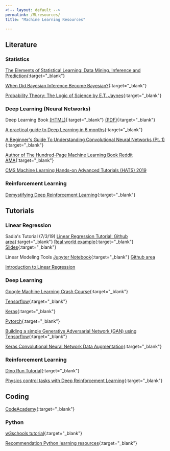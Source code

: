 ```yaml
---
<!-- layout: default -->
permalink: /MLresources/
title: "Machine Learning Resources"

---
```


## Literature

### Statistics
[The Elements of Statistical Learning: Data Mining, Inference and Prediction](../assets/texts/elements_of_stat_learning.pdf){:target="_blank"}


[When Did Bayesian Inference Become Bayesian?](../assets/texts/history_bayes.pdf){:target="_blank"}

[Probability Theory: The Logic of Science by E.T. Jaynes](../assets/texts/JaynesProbabilityTheory.pdf){:target="_blank"}


### Deep Learning (Neural Networks)
Deep Learning Book [(HTML)](https://www.deeplearningbook.org/){:target="_blank"} [(PDF)](https://github.com/janishar/mit-deep-learning-book-pdf){:target="_blank"}

[A practical guide to Deep Learning in 6 months](https://blog.paperspace.com/a-practical-guide-to-deep-learning-in-6-months/){:target="_blank"}

[A Beginner's Guide To Understanding Convolutional Neural Networks (Pt. 1)](https://adeshpande3.github.io/adeshpande3.github.io/A-Beginner's-Guide-To-Understanding-Convolutional-Neural-Networks/){:target="_blank"}


[Author of The Hundred-Page Machine Learning Book Reddit AMA](https://www.reddit.com/r/IAmA/comments/aknzs8/im_andriy_burkov_the_author_of_the_amazon/?st=JRHBQ8NC&sh=7b2c9287){:target="_blank"}

[CMS Machine Learning Hands-on Advanced Tutorials (HATS) 2019](../assets/tutorials/MLHATS2019_31May2019.pdf)

### Reinforcement Learning
[Demystifying Deep Reinforcement Learning](https://www.intel.ai/demystifying-deep-reinforcement-learning/#gs.igbl8o){:target="_blank"}



## Tutorials

### Linear Regression
Sadia's Tutorial (7/3/19) [Linear Regression Tutorial: Github area](https://github.com/skhalil/DataScience/blob/master/Regression/LinearRegressionTutorial/linearRegIntro.ipynb){:target="_blank"} [Real world example](https://github.com/skhalil/DataScience/blob/master/Regression/LinearRegressionTutorial/linearRegSklearn.ipynb){:target="_blank"} [Slides](../assets/pwrpts_summer19/LinearRegressionTutorial.pdf){:target="_blank"}

Linear Modeling Tools [Jupyter Notebook](http://theenglishtea.company/reading-data-from-file/){:target="_blank"} [Github area](https://github.com/skhalil/DataScience/blob/master/Regression/regression_sklearn.py)

[Introduction to Linear Regression](http://theenglishtea.company/wp-content/uploads/2019/06/Linear-Regression-Talk.pdf)

### Deep Learning
[Google Machine Learning Crash Course](https://developers.google.com/machine-learning/crash-course/){:target="_blank"}

[Tensorflow](https://www.tensorflow.org/tutorials){:target="_blank"}

[Keras](https://www.datacamp.com/community/tutorials/deep-learning-python){:target="_blank"}

[Pytorch](https://pytorch.org/tutorials/){:target="_blank"}

[Building a simple Generative Adversarial Network (GAN) using Tensorflow](https://blog.paperspace.com/implementing-gans-in-tensorflow/){:target="_blank"}

[Keras Convolutional Neural Network Data Augmentation](https://developers.google.com/machine-learning/crash-course/){:target="_blank"}



### Reinforcement Learning
[Dino Run Tutorial](https://github.com/Paperspace/DinoRunTutorial){:target="_blank"}

[Physics control tasks with Deep Reinforcement Learning](https://blog.paperspace.com/physics-control-tasks-with-deep-reinforcement-learning/){:target="_blank"}

## Coding
[CodeAcademy](https://www.codecademy.com/){:target="_blank"}

### Python
[w3schools tutorial](https://www.w3schools.com/PYTHON/default.asp){:target="_blank"}

[Recommendation Python learning resources](https://forums.fast.ai/t/recommended-python-learning-resources/26888){:target="_blank"}